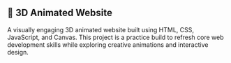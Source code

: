## 🌌 3D Animated Website

A visually engaging 3D animated website built using HTML, CSS, JavaScript, and Canvas.
This project is a practice build to refresh core web development skills while exploring creative animations and interactive design.
